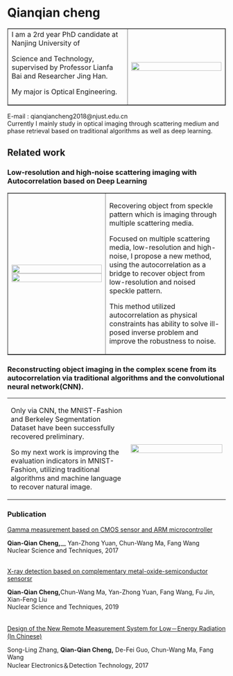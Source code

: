 # Qianqian cheng
<table border="none">
   <tr>
      <td width = "55%"> 
         <p font-size="16px">I am a 2rd year PhD candidate at Nanjing University of <span color="#1772d0"></p>
         <p font-size="16px">Science and Technology, supervised by Professor Lianfa Bai and Researcher Jing Han.</p>
         <p font-size="16px">My major is Optical Engineering.</p>
        </td>
        <td width = "45%">
          <img src = "https://github.com/xiaoqianacheng/qianqiancheng.github.io/blob/master/未标题-1.png" width = "100%">
        </td>
     <tr> 
  </table>  
<div>E-mail : qianqiancheng2018@njust.edu.cn</div>

<div>Currently I mainly study in optical imaging through scattering medium and phase 
retrieval based on traditional algorithms as well as deep learning.</div>  

## Related work

### Low-resolution and high-noise scattering imaging with Autocorrelation based on Deep Learning

<table border="none">
   <tr>
      <td width = "45%">
          <img src = "https://github.com/xiaoqianacheng/qianqiancheng.github.io/blob/master/未标题-3333.png" width = "100%">
          <img src = "https://github.com/xiaoqianacheng/qianqiancheng.github.io/blob/master/未标题-2.png" width = "100%">
        </td>
      <td width = "55%">
         <p font-size="16px">Recovering object from speckle pattern which is imaging through multiple scattering media.</p>
         <p font-size="16px"> Focused on multiple scattering media, low-resolution and high-noise, I propose a new method, using the autocorrelation as a bridge to recover object from low-resolution and noised speckle pattern.</p>
         <p font-size="16px">This method utilized autocorrelation as physical constraints has ability to solve ill-posed inverse problem and improve the robustness to noise. </p>
        </td>
     <tr> 
  </table>
 
### Reconstructing object imaging in the complex scene from its autocorrelation via traditional algorithms and the convolutional neural network(CNN).

<table border = "0">
   <tr>
      <td width = "55%">
         <p font-size="16px">  Only via CNN, the MNIST-Fashion and Berkeley Segmentation Dataset have been successfully recovered preliminary.</b></p>
         <p font-size="16px">So my next work is improving the evaluation indicators in MNIST-Fashion, utilizing traditional algorithms and machine language to recover natural image. </p>
         </td>
        <td width = "45%">
          <img src = "https://github.com/xiaoqianacheng/qianqiancheng.github.io/blob/master/未标题-12222.png" width = "100%">
        </td>
     <tr> 
  </table>
  
### Publication
  
<p><a href="https://github.com/xiaoqianacheng/qianqiancheng.github.io/blob/master/NST28(2017)122Gamma%20Measurement%20based%20on%20CMOS%20and.pdf" target="_blank" text-decoration="none">Gamma measurement based on CMOS sensor and ARM microcontroller</a></p>
<b>Qian-Qian Cheng,</b>__ Yan-Zhong Yuan, Chun-Wang Ma, Fang Wang</br>    
Nuclear Science and Techniques, 2017 </br> 
</br>
<p><a href="https://github.com/xiaoqianacheng/qianqiancheng.github.io/blob/master/NST30(2019)9X-ray%20detection%20CMOS.pdf" target="_blank" text-decoration="none">X-ray detection based on complementary metal-oxide-semiconductor sensorsr</a></p>   
<b>Qian-Qian Cheng,</b>Chun-Wang Ma, Yan-Zhong Yuan, Fang Wang, Fu Jin, Xian-Feng Liu </br>     
Nuclear Science and Techniques, 2019 </br>
</br>
<p><a href="https://github.com/xiaoqianacheng/qianqiancheng.github.io/blob/master/NST30(2019)9X-ray%20detection%20CMOS.pdf" target="_blank" text-decoration="none">Design of the New Remote Measurement System for Low－Energy Radiation (In Chinese)</a></p>    
Song-Ling Zhang,  <b>Qian-Qian Cheng,</b> De-Fei Guo, Chun-Wang Ma, Fang Wang </br>        
Nuclear Electronics＆Detection Technology, 2017 </br> 
   
